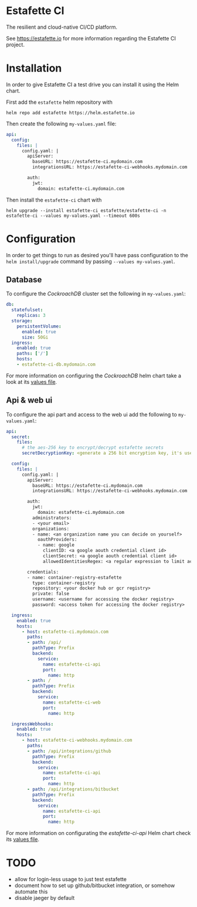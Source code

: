 # Estafette CI

The resilient and cloud-native CI/CD platform.

See https://estafette.io for more information regarding the Estafette CI project.

# Installation

In order to give Estafette CI a test drive you can install it using the Helm chart.

First add the `estafette` helm repository with

```
helm repo add estafette https://helm.estafette.io
```

Then create the following `my-values.yaml` file:

```yaml
api:
  config:
    files: |
      config.yaml: |
        apiServer:
          baseURL: https://estafette-ci.mydomain.com
          integrationsURL: https://estafette-ci-webhooks.mydomain.com

        auth:
          jwt:
            domain: estafette-ci.mydomain.com
```

Then install the `estafette-ci` chart with

```
helm upgrade --install estafette-ci estafette/estafette-ci -n estafette-ci --values my-values.yaml --timeout 600s
```

# Configuration

In order to get things to run as desired you'll have pass configuration to the `helm install/upgrade` command by passing `--values my-values.yaml`.

## Database

To configure the _CockroachDB_ cluster set the following in `my-values.yaml`:

```yaml
db:
  statefulset:
    replicas: 3
  storage:
    persistentVolume:
      enabled: true
      size: 50Gi
  ingress:
    enabled: true
    paths: ['/']
    hosts:
    - estafette-ci-db.mydomain.com
```

For more information on configuring the _CockroachDB_ helm chart take a look at its [values file](https://github.com/cockroachdb/helm-charts/blob/master/cockroachdb/values.yaml).

## Api & web ui

To configure the api part and access to the web ui add the following to `my-values.yaml`:

```yaml
api:
  secret:
    files:
      # the aes-256 key to encrypt/decrypt estafette secrets
      secretDecryptionKey: <generate a 256 bit encryption key, it's used to encrypt estafette secrets>

  config:
    files: |
      config.yaml: |
        apiServer:
          baseURL: https://estafette-ci.mydomain.com
          integrationsURL: https://estafette-ci-webhooks.mydomain.com

        auth:
          jwt:
            domain: estafette-ci.mydomain.com
          administrators:
          - <your email>
          organizations:
          - name: <an organization name you can decide on yourself>
            oauthProviders:
            - name: google
              clientID: <a google aouth credential client id>
              clientSecret: <a google aouth credential client id>
              allowedIdentitiesRegex: <a regular expression to limit access to users of your domain, let's say .+@mydomain\.com>

        credentials:
        - name: container-registry-estafette
          type: container-registry
          repository: <your docker hub or gcr registry>
          private: false
          username: <username for accessing the docker registry>
          password: <access token for accessing the docker registry>

  ingress:
    enabled: true
    hosts:
      - host: estafette-ci.mydomain.com
        paths:
        - path: /api/
          pathType: Prefix
          backend:
            service:
              name: estafette-ci-api
              port:
                name: http
        - path: /
          pathType: Prefix
          backend:
            service:
              name: estafette-ci-web
              port:
                name: http

  ingressWebhooks:
    enabled: true
    hosts:
      - host: estafette-ci-webhooks.mydomain.com
        paths:
        - path: /api/integrations/github
          pathType: Prefix
          backend:
            service:
              name: estafette-ci-api
              port:
                name: http
        - path: /api/integrations/bitbucket
          pathType: Prefix
          backend:
            service:
              name: estafette-ci-api
              port:
                name: http
```

For more information on configurating the _estafette-ci-api_ Helm chart check its [values file](https://github.com/estafette/estafette-ci-api/blob/main/helm/estafette-ci-api/values.yaml).

# TODO

- allow for login-less usage to just test estafette
- document how to set up github/bitbucket integration, or somehow automate this
- disable jaeger by default